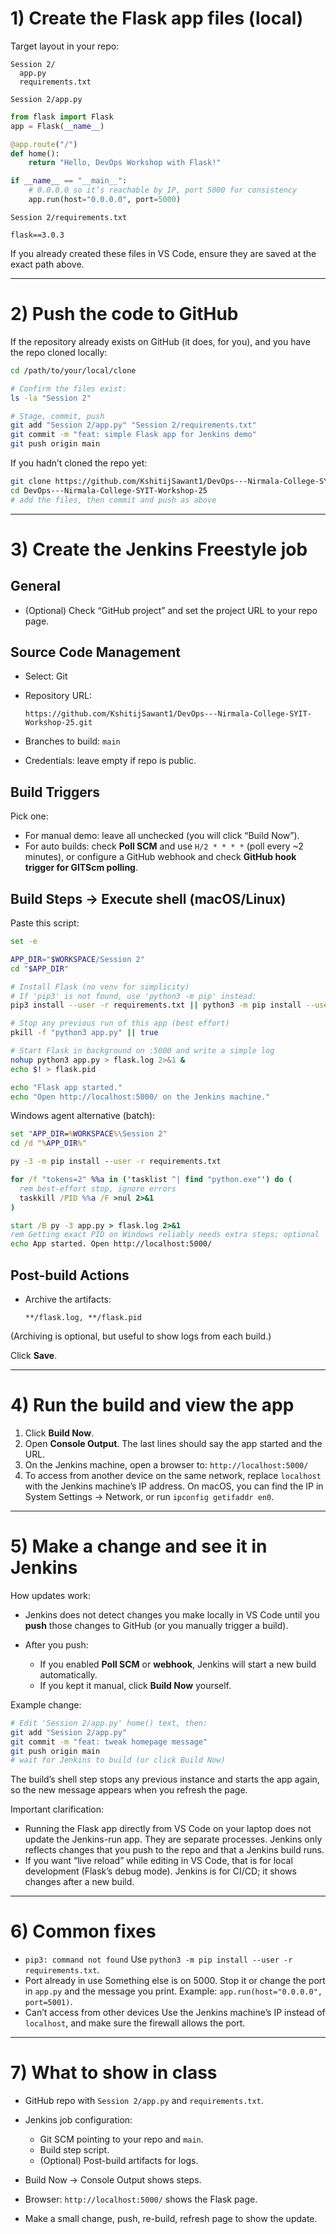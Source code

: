 # 1) Create the Flask app files (local)

Target layout in your repo:

```
Session 2/
  app.py
  requirements.txt
```

`Session 2/app.py`

```python
from flask import Flask
app = Flask(__name__)

@app.route("/")
def home():
    return "Hello, DevOps Workshop with Flask!"

if __name__ == "__main__":
    # 0.0.0.0 so it’s reachable by IP, port 5000 for consistency
    app.run(host="0.0.0.0", port=5000)
```

`Session 2/requirements.txt`

```
flask==3.0.3
```

If you already created these files in VS Code, ensure they are saved at the exact path above.

---

# 2) Push the code to GitHub

If the repository already exists on GitHub (it does, for you), and you have the repo cloned locally:

```bash
cd /path/to/your/local/clone

# Confirm the files exist:
ls -la "Session 2"

# Stage, commit, push
git add "Session 2/app.py" "Session 2/requirements.txt"
git commit -m "feat: simple Flask app for Jenkins demo"
git push origin main
```

If you hadn’t cloned the repo yet:

```bash
git clone https://github.com/KshitijSawant1/DevOps---Nirmala-College-SYIT-Workshop-25.git
cd DevOps---Nirmala-College-SYIT-Workshop-25
# add the files, then commit and push as above
```

---

# 3) Create the Jenkins Freestyle job

## General

* (Optional) Check “GitHub project” and set the project URL to your repo page.

## Source Code Management

* Select: Git
* Repository URL:

  ```
  https://github.com/KshitijSawant1/DevOps---Nirmala-College-SYIT-Workshop-25.git
  ```
* Branches to build: `main`
* Credentials: leave empty if repo is public.

## Build Triggers

Pick one:

* For manual demo: leave all unchecked (you will click “Build Now”).
* For auto builds: check **Poll SCM** and use `H/2 * * * *` (poll every \~2 minutes), or configure a GitHub webhook and check **GitHub hook trigger for GITScm polling**.

## Build Steps → Execute shell (macOS/Linux)

Paste this script:

```bash
set -e

APP_DIR="$WORKSPACE/Session 2"
cd "$APP_DIR"

# Install Flask (no venv for simplicity)
# If 'pip3' is not found, use 'python3 -m pip' instead:
pip3 install --user -r requirements.txt || python3 -m pip install --user -r requirements.txt

# Stop any previous run of this app (best effort)
pkill -f "python3 app.py" || true

# Start Flask in background on :5000 and write a simple log
nohup python3 app.py > flask.log 2>&1 &
echo $! > flask.pid

echo "Flask app started."
echo "Open http://localhost:5000/ on the Jenkins machine."
```

Windows agent alternative (batch):

```bat
set "APP_DIR=%WORKSPACE%\Session 2"
cd /d "%APP_DIR%"

py -3 -m pip install --user -r requirements.txt

for /f "tokens=2" %%a in ('tasklist ^| find "python.exe"') do (
  rem best-effort stop, ignore errors
  taskkill /PID %%a /F >nul 2>&1
)

start /B py -3 app.py > flask.log 2>&1
rem Getting exact PID on Windows reliably needs extra steps; optional
echo App started. Open http://localhost:5000/
```

## Post-build Actions

* Archive the artifacts:

  ```
  **/flask.log, **/flask.pid
  ```

(Archiving is optional, but useful to show logs from each build.)

Click **Save**.

---

# 4) Run the build and view the app

1. Click **Build Now**.
2. Open **Console Output**. The last lines should say the app started and the URL.
3. On the Jenkins machine, open a browser to:
   `http://localhost:5000/`
4. To access from another device on the same network, replace `localhost` with the Jenkins machine’s IP address. On macOS, you can find the IP in System Settings → Network, or run `ipconfig getifaddr en0`.

---

# 5) Make a change and see it in Jenkins

How updates work:

* Jenkins does not detect changes you make locally in VS Code until you **push** those changes to GitHub (or you manually trigger a build).
* After you push:

  * If you enabled **Poll SCM** or **webhook**, Jenkins will start a new build automatically.
  * If you kept it manual, click **Build Now** yourself.

Example change:

```bash
# Edit 'Session 2/app.py' home() text, then:
git add "Session 2/app.py"
git commit -m "feat: tweak homepage message"
git push origin main
# wait for Jenkins to build (or click Build Now)
```

The build’s shell step stops any previous instance and starts the app again, so the new message appears when you refresh the page.

Important clarification:

* Running the Flask app directly from VS Code on your laptop does not update the Jenkins-run app. They are separate processes. Jenkins only reflects changes that you push to the repo and that a Jenkins build runs.
* If you want “live reload” while editing in VS Code, that is for local development (Flask’s debug mode). Jenkins is for CI/CD; it shows changes after a new build.

---

# 6) Common fixes

* `pip3: command not found`
  Use `python3 -m pip install --user -r requirements.txt`.
* Port already in use
  Something else is on 5000. Stop it or change the port in `app.py` and the message you print. Example: `app.run(host="0.0.0.0", port=5001)`.
* Can’t access from other devices
  Use the Jenkins machine’s IP instead of `localhost`, and make sure the firewall allows the port.

---

# 7) What to show in class

* GitHub repo with `Session 2/app.py` and `requirements.txt`.
* Jenkins job configuration:

  * Git SCM pointing to your repo and `main`.
  * Build step script.
  * (Optional) Post-build artifacts for logs.
* Build Now → Console Output shows steps.
* Browser: `http://localhost:5000/` shows the Flask page.
* Make a small change, push, re-build, refresh page to show the update.